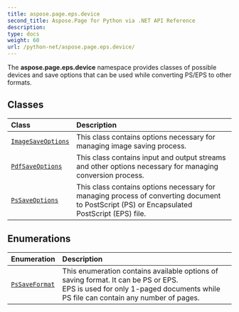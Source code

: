 ```yaml
---
title: aspose.page.eps.device
second_title: Aspose.Page for Python via .NET API Reference
description: 
type: docs
weight: 60
url: /python-net/aspose.page.eps.device/
---
```



The **aspose.page.eps.device** namespace provides classes of possible devices and save options that can be used while converting PS/EPS to other formats.

## Classes
| Class | Description |
| :- | :- |
| [`ImageSaveOptions`](/page/python-net/aspose.page.eps.device/imagesaveoptions/) | This class contains options necessary for managing image saving process. |
| [`PdfSaveOptions`](/page/python-net/aspose.page.eps.device/pdfsaveoptions/) | This class contains input and output streams and other options necessary for managing conversion process. |
| [`PsSaveOptions`](/page/python-net/aspose.page.eps.device/pssaveoptions/) | This class contains options necessary for managing process of converting document to PostScript (PS) or Encapsulated PostScript (EPS) file. |
## Enumerations
| Enumeration | Description |
| :- | :- |
| [`PsSaveFormat`](/page/python-net/aspose.page.eps.device/pssaveformat/) | This enumeration contains available options of saving format. It can be PS or EPS.<br/>            EPS is used for only 1-paged documents while PS file can contain any number of pages. |
